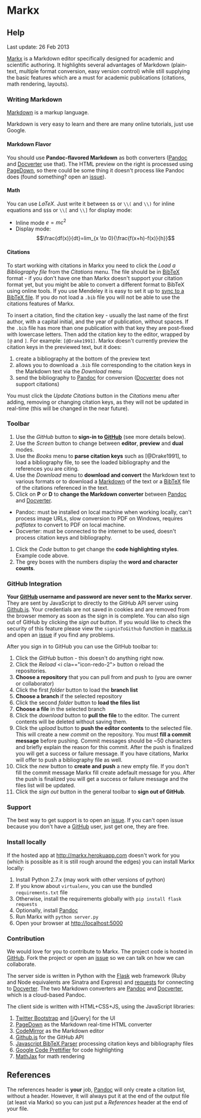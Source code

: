 # Markx
## Help
Last update: 26 Feb 2013

[Markx] is a Markdown editor specifically designed for academic and scientific authoring. It highlights several advantages of Markdown (plain-text, multiple format conversion, easy version control) while still supplying the basic features which are a must for academic publications (citations, math rendering, layouts).

### Writing Markdown
[Markdown] is a markup language.

Markdown is very easy to learn and there are many online tutorials, just use Google.

#### Markdown Flavor
You should use **Pandoc-flavored Markdown** as both converters ([Pandoc] and [Docverter] use that). The HTML preview on the right is processed using [PageDown], so there could be some thing it doesn't process like Pandoc does (found something? open an [issue]).

#### Math
You can use $LaTeX$. Just write it between `$`s or `\\(` and `\\)` for inline equations and `$$`s or `\\[` and `\\]` for display mode:

- Inline mode $e=mc^2$
- Display mode: $$\frac{df(x)}{dt}=lim_{x \to 0}{\frac{f(x+h)-f(x)}{h}}$$

#### Citations
To start working with citations in Markx you need to click the *Load a Bibliography file* from the *Citations* <i class="icon-books"></i> menu. The file should be in [BibTeX] format - if you don't have one than Markx doesn't support your citation format yet, but you might be able to convert a different format to BibTeX using online tools. If you use Mendeley it is easy to set it up to [sync to a BibTeX file](http://blog.mendeley.com/tipstricks/howto-use-mendeley-to-create-citations-using-latex-and-bibtex/). If you do not load a `.bib` file you will not be able to use the citations features of Markx. 

To insert a citation, find the citation key - usually the last name of the first author, with a capital initial, and the year of publication, without spaces. If the `.bib` file has more than one publication with that key they are post-fixed with lowercase letters. Then add the citation key to the editor, wrapped by `[@` and `]`.
For example: `[@Drake1991]`. Markx doesn't currently preview the citation keys in the previewed text, but it does:

1. create a bibliography at the bottom of the preview text
1. allows you to download a `.bib` file corresponding to the citation keys in the Markdown text via the *Download* <i class="icon-download-2"></i> menu
1. send the bibliography to [Pandoc] for conversion ([Docverter] does not support citations)

You must click the *Update Citations* button in the *Citations* <i class="icon-books"></i> menu after adding, removing or changing citation keys, as they will not be updated in real-time (this will be changed in the near future).

### Toolbar
1. Use the *GitHub* <i class="icon-github-2"></i> button to **sign-in to [GitHub]** (see more details below).
1. Use the *Screen* <i class="icon-screen"></i> button to change between **editor**, **preview** and **dual** modes.
1. Use the *Books* <i class="icon-books"></i> menu to **parse citation keys** such as [@Drake1991], to load a bibliography file, to see the loaded bibliography and the references you are citing.
1. Use the *Download* <i class="icon-download-2"></i> menu to **download and convert** the Markdown text to various formats or to download a [Markdown] of the text or a [BibTeX] file of the citations referenced in the text.
1. Click on **P** or **D** to **change the Markdown converter** between [Pandoc] and [Docverter]. 
  - Pandoc: must be installed on local machine when working locally, can't process image URLs, slow conversion to PDF on Windows, requires *pdflatex* to convert to PDF on local machine.
 - Docverter: must be connected to the internet to be used, doesn't process citation keys and bibliography.
1. Click the *Code* <i class="icon-code"></i> button to get change the **code highlighting styles**. Example code above.
1. The grey boxes with the numbers display the **word and character counts**.

### GitHub Integration
**Your [GitHub] username and password are never sent to the Markx server**. They are sent by JavaScript to directly to the GitHub API server using [Github.js]. Your credentials are not saved in cookies and are removed from the browser memory as soon as the sign in is complete. You can also sign out of GitHub by clicking the *sign out* <i class="icon-exit"></i> button. If you would like to check the security of this feature please view the `signinToGithub` function in [markx.js] and open an [issue] if you find any problems.

After you sign in to GitHub you can use the GitHub toolbar to:

1. Click the  *GitHub* <i class="icon-github-2"></i> button - this doesn't do anything right now.
1. Click the *Reload* <i cla=="icon-redo-2"></i> button o reload the repositories.
1. **Choose a repository** that you can pull from and push to (you are owner or collaborator)
1. Click the first *folder* <i class="icon-folder-open"></i> button  to load the **branch list**
1. **Choose a branch** if the selected repository
1. Click the second *folder* <i class="icon-folder-open"></i> button  to **load the files list**
1. **Choose a file** in the selected branch
1. Click the *download* <i class="icon-cloud-download"></i> button to **pull the file** to the editor. The current contents will be deleted without saving them.
1. Click the *upload* <i class="icon-cloud-upload"></i> button to **push the editor contents** to the selected file. This will create a new *commit* on the repository. You must **fill a commit message** before pushing. Commit messages should be ~50 characters and briefly explain the reason for this commit. After the push is finalized you will get a success or failure message. If you have citations, Markx will offer to push a bibliography file as well.
1. Click the *new* <i class="icon-file-4"></i> button to **create and push** a new empty file. If you don't fill the commit message Markx fill create adefault message for you. After the push is finalized you will get a success or failure message and the files list will be updated.
1. Click the *sign out* <i class="icon-exit"></i> button in the general toolbar to **sign out of GitHub**.

### Support
The best way to get support is to open an [issue]. If you can't open issue because you don't have a [GitHub] user, just get one, they are free. 

### Install locally

If the hosted app at <http://markx.herokuapp.com> doesn't work for you (which is possible as it is still rough around the edges) you can install Markx locally:

1. Install Python 2.7.x (may work with other versions of python)
1. If you know about `virtualenv`, you can use the bundled `requirements.txt` file
1. Otherwise, install the requirements globally with `pip install flask requests`
1. Optionally, install [Pandoc]
1. Run Markx with `python server.py`
1. Open your browser at <http://localhost:5000>

### Contribution
We would love for you to contribute to Markx. The project code is hosted in [GitHub][Markx]. Fork the project or open an [issue] so we can talk on how we can collaborate. 

The server side is written in Python with the [Flask] web framework (Ruby and Node equivalents are Sinatra and Express) and [requests] for connecting to [Docverter].
The two Markdown converters are [Pandoc] and [Docverter], which is a cloud-based Pandoc.

The client side is written with HTML+CSS+JS, using the JavaScript libraries:

1. [Twitter Bootstrap] and [jQuery] for the UI
1. [PageDown] as the Markdown real-time HTML converter 
1. [CodeMirror] as the Markdown editor
1. [Github.js] for the GitHub API
1. [Javascript BibTeX Parser] processing citation keys and bibliography files
1. [Google Code Prettifier] for code highlighting
1. [MathJax] for math rendering

## References
The references header is **your** job, [Pandoc] will only create a citation list, without a header. However, it will always put it at the end of the output file (at least via Markx) so you can just put a *References* header at the end of your file.

[Markdown]: http://daringfireball.net/projects/markdown/
[Pandoc]: http://johnmacfarlane.net/pandoc
[Python]: http://python.org/
[Flask]: http://flask.pocoo.org/
[Twitter Bootstrap]: http://blog.getbootstrap.com/
[Google Code Prettifier]: http://code.google.com/p/google-code-prettify/
[Icomoon Free]: http://keyamoon.com/icomoon/
[MathJax]: http://mathjax.org/
[PageDown]: http://code.google.com/p/pagedown/
[Javascript BibTeX Parser]: http://sourceforge.net/projects/jsbibtex/
[Stack Overflow]: http://stackoverflow.com/
[git]: http://git-scm.com/
[BibTeX]: http://www.bibtex.org/
[GitHub]: https://github.com/
[Github.js]: https://github.com/michael/github
[Docverter]: http://www.docverter.com/
[issue]: https://github.com/yoavram/markx/issues
[markx.js]: https://github.com/yoavram/markx/blob/master/static/js/markx.js
[Markx]: https://github.com/yoavram/markx
[requests]: http://python-requests.org/
[CodeMirror]: http://codemirror.net/
	